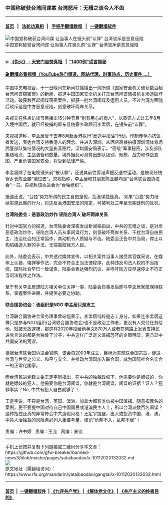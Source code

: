### 中国称破获台湾间谍案  台湾怒斥：无稽之谈令人不齿
------------------------

#### [首页](https://github.com/gfw-breaker/banned-news3/blob/master/README.md) &nbsp;&nbsp;|&nbsp;&nbsp; [法轮功真相](https://github.com/begood0513/basic/blob/master/README.md)  &nbsp;&nbsp;|&nbsp;&nbsp; [手把手翻墙教程](https://github.com/gfw-breaker/guides/wiki)  &nbsp;&nbsp;|&nbsp;&nbsp; [一键翻墙软件](https://github.com/gfw-breaker/nogfw/blob/master/README.md)  



<div id="headerimg">
 <img alt="中国宣称破获台湾间谍 让当事人在镜头前“认罪” 台湾驳斥是恶意诬陷" src="https://www.rfa.org/mandarin/yataibaodao/gangtai/x-10112020132032.html/12.png/@@images/b89fb277-754f-4c5a-94ed-e08bad618848.png" title="中国宣称破获台湾间谍 让当事人在镜头前“认罪” 台湾驳斥是恶意诬陷"/>
 <div id="headerimgcontents">
  <div id="headerimgcaption">
   <span>
    中国宣称破获台湾间谍 让当事人在镜头前“认罪” 台湾驳斥是恶意诬陷
   </span>
   <!-- zoomattribute -->
  </div>
  <!-- headerimgcaption -->
 </div>
 <!-- headerimagecontents -->
</div>

<hr/>


#### 💥 [《伪火》 - 天安门自焚真相 ](http://158.247.195.190:10000/videos/blog/weihuo.html)&nbsp; |&nbsp; [“1400例”谎言揭秘  ](http://158.247.195.190:10000/videos/blog/jiexi1400.html)

#### [ 🎬  翻墙必看视频（YouTube热门频道、网站代理、时事热点、历史事件 ...）](https://github.com/gfw-breaker/links/blob/master/banned.md)

<div id="storytext">
 <div>
  <div class="slot_header">
  </div>
 </div>
 <p>
  中国中央电视台，十一日晚间在新闻联播播出一则所谓《国家安全机关破获数百起台湾间谍窃密案》的新闻，报道中国国家安全机关打击台湾间谍情报机关渗透破坏活动，破获数百起间谍窃密案件，抓获一批台湾间谍及运用人员。不过台湾方面随后驳斥这是中方恶意诬陷，刻意破坏两岸关系。
  <br/>
  <br/>
  央视又在焦点访谈节目播出15分钟节目“别有用心的商人”，以审讯方式让去年8月入境中国后，就已经被捕的屏东县枋寮乡政顾问李孟居，在镜头前“认罪”。
  <br/>
  <br/>
  央视报道称，李孟居曾于去年8月赴香港执行“反送中加油”行动，印制传单向抗议者发送，表达台湾支持香港人的理念。并进入深圳，从酒店高楼拍摄深圳湾体育场武警部队集结情况的大量影音图片。深圳国安局表示，“密级”军事秘密，涉及部队集结地点、主战装备和数量，境外据此可测算出部队级别、规模、战力和作战意图，严重危害国家安全，将受到法律严惩。
  <br/>
  <br/>
  李孟居除了在电视镜头前“被认罪”，还说其前往香港声援反送中运动，是被现任枋寮乡长陈亚麟“骗过去”。央视指称，李孟居和其朋友陈亚麟均是“台湾联合国协进会”一员。央视称该协进会为“台独组织”。
  <br/>
  <br/>
  报道还说，“台独”势力所谓的民主自由是假，乱港谋独是真。 如果“台独”势力继续实施此类的行为，将违反香港国安法的规定，可被判处三年至无期徒刑的处罚。
  <br/>
  <br/>
  <b>
   台湾陆委会：恶意政治炒作 诬陷台湾人 破坏两岸关系
  </b>
  <br/>
  <br/>
  针对中国官方的报道，台湾陆委会深夜发出新闻稿指出，中共的无稽之谈，是对岸恶意政治炒作，诬陷台湾人员从事间谍行为，刻意破坏两岸关系、干扰台湾自由民主、法治社会的正常运作，其动机令人质疑与不齿。陆委会正告中共当局，停止以构陷编造入罪的手法，无端栽赃我方人民。
  <br/>
  <br/>
  此外，陆委会表示，中共透过媒体宣传，以相关案件当事人接受其官媒采访，在媒体上认错、悔罪等作法，完全不符合正当法律程序，此种违反司法人权的不当指控，国际社会早已一致谴责，陆委会表达强烈抗议，并呼吁陆方应尽速停止不符正当司法程序之作法。
  <br/>
  <br/>
  至于有关李孟居遭陆方相关单位关押一事，陆委会自事发后即与李孟居家属保持联系，掌握案件进展，并提供必要之协助。
  <br/>
  <br/>
  <b>
   联合国协进会：该组织是NGO 李孟居只是志工
  </b>
  <br/>
  <br/>
  台湾联合国协进会常务理事曾琮恺表示，李孟居纯粹是志工身分，如果连李孟居这样只是参与NGO组织(台湾联合国协进会)也不是政治工作者，更没有人交付任务给他，就被无故逮捕，那这样2020年投给蔡英文870万人或者在网路上发表支持民进党言论的都是台独骨干分子，中共这样广泛定义滥捕恐吓的企图明显，更凸显中共国安法的荒谬。
  <br/>
  <br/>
  根据台湾联合国协进会官网，该会自2003年成立，目标为实现联合国宗旨，促进台湾与世界之公义、和平与安全。并推动台湾国加入联合国，成为国际社会名实合一的正常化国家。
  <br/>
  <br/>
  而台湾民进党籍立委王定宇则指出，在中共的独裁政权下，他需要你是嫖妓的，你就是嫖妓的犯人，他需要你是台湾间谍，你就是台湾间谍，间谍的证据？证人？犯罪事实？No, 中共有犯人自白就够了！
  <br/>
  <br/>
  王定宇说，不只是台湾，英国、澳洲、加拿大都有类似被中国滥捕、随意扣罪名的案例，更不要提中国对待自己中国国民或港澳民主人士，所以台湾派数百名间谍？这种指控还真的非常符合中共造假风格！王定宇提醒，出入或投资中国、港、澳，中共人治独裁的风险务必列入重要考量，谨记“危邦不入，乱邦不居”！
  <br/>
  <br/>
  责编：许书婷   责编：王允   网编：景铭
 </p>
</div>

<hr/>
手机上长按并复制下列链接或二维码分享本文章：<br/>
https://github.com/gfw-breaker/banned-news3/blob/master/pages/yataibaodao/x-10112020132032.md <br/>
<a href='https://github.com/gfw-breaker/banned-news3/blob/master/pages/yataibaodao/x-10112020132032.md'><img src='https://github.com/gfw-breaker/banned-news3/blob/master/pages/yataibaodao/x-10112020132032.md.png'/></a> <br/>
原文地址（需翻墙访问）：https://www.rfa.org/mandarin/yataibaodao/gangtai/x-10112020132032.html


------------------------
#### [首页](https://github.com/gfw-breaker/banned-news3/blob/master/README.md) &nbsp;|&nbsp; [一键翻墙软件](https://github.com/gfw-breaker/nogfw/blob/master/README.md) &nbsp;| [《九评共产党》](https://github.com/gfw-breaker/9ping.md/blob/master/README.md#九评之一评共产党是什么) | [《解体党文化》](https://github.com/gfw-breaker/jtdwh.md/blob/master/README.md) | [《共产主义的终极目的》](https://github.com/gfw-breaker/gczydzjmd.md/blob/master/README.md)


<img src='http://gfw-breaker.win/banned-news3/pages/yataibaodao/x-10112020132032.md' width='0px' height='0px'/>